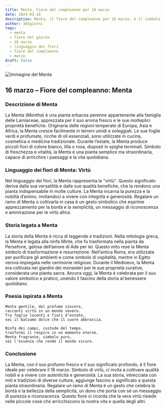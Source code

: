 ```yaml
---
title: Menta, Fiore del compleanno per 16 marzo
date: 2024-03-16
description: Menta, il fiore del compleanno per 16 marzo, è il simbolo di Virtù. Scopri il suo significato unico, le storie affascinanti e la poesia che celebra la sua bellezza.
author: 365giorni
tags:
  - menta
  - fiore del giorno
  - 16 marzo
  - linguaggio dei fiori
  - fiore del compleanno
  - marzo
draft: false
---
```


![Immagine del Menta](https://cdn.pixabay.com/photo/2019/09/18/18/18/peppermint-4487398_1280.jpg)


## 16 marzo – Fiore del compleanno: Menta

### Descrizione di Menta

La Menta (_Mentha_) è una pianta erbacea perenne appartenente alla famiglia delle Lamiaceae, apprezzata per il suo aroma fresco e le sue molteplici proprietà benefiche. Originaria delle regioni temperate di Europa, Asia e Africa, la Menta cresce facilmente in terreni umidi e soleggiati. Le sue foglie verdi e profumate, ricche di oli essenziali, sono utilizzate in cucina, cosmetica e medicina tradizionale. Durante l’estate, la Menta produce piccoli fiori di colore bianco, lilla o rosa, disposti in spighe terminali. Simbolo di freschezza e vitalità, la Menta è una pianta semplice ma straordinaria, capace di arricchire i paesaggi e la vita quotidiana.

### Linguaggio dei fiori di Menta: Virtù

Nel linguaggio dei fiori, la Menta rappresenta la "virtù". Questo significato deriva dalla sua versatilità e dalle sue qualità benefiche, che la rendono una pianta indispensabile in molte culture. La Menta incarna la purezza e la nobiltà d’animo, invitandoci a vivere con integrità e generosità. Regalare un ramo di Menta o coltivarla in casa è un gesto simbolico che esprime apprezzamento per la bontà e la semplicità, un messaggio di riconoscenza e ammirazione per le virtù altrui.

### Storia legata a Menta

La storia della Menta è ricca di leggende e tradizioni. Nella mitologia greca, la Menta è legata alla ninfa Minte, che fu trasformata nella pianta da Persefone, gelosa dell’amore di Ade per lei. Questo mito rese la Menta simbolo di trasformazione e resurrezione. Nell’antica Roma, era utilizzata per purificare gli ambienti e come simbolo di ospitalità, mentre in Egitto veniva impiegata nelle cerimonie religiose. Durante il Medioevo, la Menta era coltivata nei giardini dei monasteri per le sue proprietà curative, considerata una pianta sacra. Ancora oggi, la Menta è celebrata per il suo valore simbolico e pratico, unendo il fascino della storia al benessere quotidiano.

### Poesia ispirata a Menta

```
Menta gentile, dal profumo sincero,  
racconti virtù in un mondo severo.  
Tra foglie lucenti e fiori d’estate,  
sei il balsamo dolce che il cuore abbraccia.  

Ninfa dei campi, custode del tempo,  
trasformi il respiro in un momento eterno.  
Menta fragrante, simbolo puro,  
sei l’essenza che rende il mondo sicuro.  
```

### Conclusione

La Menta, con il suo profumo fresco e il suo significato profondo, è il fiore ideale per celebrare il 16 marzo. Simbolo di virtù, ci invita a coltivare qualità nobili e a vivere con autenticità e generosità. La sua storia, intrecciata con miti e tradizioni di diverse culture, aggiunge fascino e significato a questa pianta straordinaria. Regalare un ramo di Menta è un gesto che celebra la bontà e la bellezza della semplicità, un dono che porta con sé un messaggio di purezza e riconoscenza. Questo fiore ci ricorda che la vera virtù risiede nelle piccole cose che arricchiscono la nostra vita e quella degli altri.